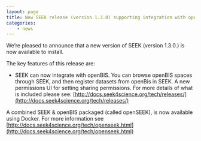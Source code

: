 ```yaml
---
layout: page
title: New SEEK release (version 1.3.0) supporting integration with openBIS
categories:
    - news
---
```


We’re pleased to announce that a new version of SEEK (version 1.3.0.) is now available to install.

The key features of this release are:

* SEEK can now integrate with openBIS. You can browse openBIS spaces through SEEK, and then register datasets from openBis in SEEK.
A new permissions UI for setting sharing permissions.
For more details of what is included please see: [http://docs.seek4science.org/tech/releases/](http://docs.seek4science.org/tech/releases/)

A combined SEEK & openBIS packaged (called openSEEK), is now available using Docker. For more information see [http://docs.seek4science.org/tech/openseek.html](http://docs.seek4science.org/tech/openseek.html)